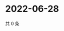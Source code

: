 # 2022-06-28

共 0 条

<!-- BEGIN WEIBO -->
<!-- 最后更新时间 Tue Jun 28 2022 19:13:06 GMT+0800 (China Standard Time) -->

<!-- END WEIBO -->
